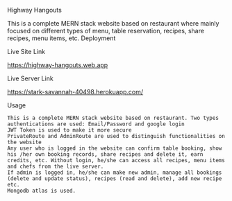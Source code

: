 Highway Hangouts

This is a complete MERN stack website based on restaurant where mainly focused on different types of menu, table reservation, recipes, share recipes, menu items, etc.
Deployment

Live Site Link

https://highway-hangouts.web.app

Live Server Link

https://stark-savannah-40498.herokuapp.com/

Usage

    This is a complete MERN stack website based on restaurant. Two types authentications are used: Email/Password and google login
    JWT Token is used to make it more secure
    PrivateRoute and AdminRoute are used to distinguish functionalities on the website
    Any user who is logged in the website can confirm table booking, show his /her own booking records, share recipes and delete it, earn credits, etc. Without login, he/she can access all recipes, menu items and chefs from the live server.
    If admin is logged in, he/she can make new admin, manage all bookings (delete and update status), recipes (read and delete), add new recipe etc.
    Mongodb atlas is used.
